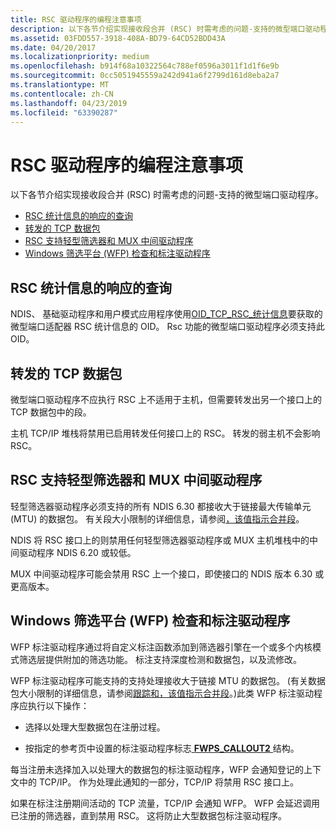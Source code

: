 ```yaml
---
title: RSC 驱动程序的编程注意事项
description: 以下各节介绍实现接收段合并 (RSC) 时需考虑的问题-支持的微型端口驱动程序。
ms.assetid: 03FDD557-3918-408A-BD79-64CD52BDD43A
ms.date: 04/20/2017
ms.localizationpriority: medium
ms.openlocfilehash: b914f68a10322564c788ef0596a3011f1d1f6e9b
ms.sourcegitcommit: 0cc5051945559a242d941a6f2799d161d8eba2a7
ms.translationtype: MT
ms.contentlocale: zh-CN
ms.lasthandoff: 04/23/2019
ms.locfileid: "63390287"
---
```

# <a name="programming-considerations-for-rsc-drivers"></a>RSC 驱动程序的编程注意事项


以下各节介绍实现接收段合并 (RSC) 时需考虑的问题-支持的微型端口驱动程序。

-   [RSC 统计信息的响应的查询](#responding-to-queries-for-rsc-statistics)
-   [转发的 TCP 数据包](#forwarded-tcp-packets)
-   [RSC 支持轻型筛选器和 MUX 中间驱动程序](#rsc-support-for-lightweight-filters-and-mux-intermediate-drivers)
-   [Windows 筛选平台 (WFP) 检查和标注驱动程序](#windows-filtering-platform-wfp-inspection-and-callout-drivers)

## <a name="responding-to-queries-for-rsc-statistics"></a>RSC 统计信息的响应的查询


NDIS、 基础驱动程序和用户模式应用程序使用[OID\_TCP\_RSC\_统计信息](https://msdn.microsoft.com/library/windows/hardware/hh451929)要获取的微型端口适配器 RSC 统计信息的 OID。 Rsc 功能的微型端口驱动程序必须支持此 OID。

## <a name="forwarded-tcp-packets"></a>转发的 TCP 数据包


微型端口驱动程序不应执行 RSC 上不适用于主机，但需要转发出另一个接口上的 TCP 数据包中的段。

主机 TCP/IP 堆栈将禁用已启用转发任何接口上的 RSC。 转发的弱主机不会影响 RSC。

## <a name="rsc-support-for-lightweight-filters-and-mux-intermediate-drivers"></a>RSC 支持轻型筛选器和 MUX 中间驱动程序


轻型筛选器驱动程序必须支持的所有 NDIS 6.30 都接收大于链接最大传输单元 (MTU) 的数据包。 有关段大小限制的详细信息，请参阅[，该值指示合并段](indicating-coalesced-segments.md)。

NDIS 将 RSC 接口上的则禁用任何轻型筛选器驱动程序或 MUX 主机堆栈中的中间驱动程序 NDIS 6.20 或较低。

MUX 中间驱动程序可能会禁用 RSC 上一个接口，即使接口的 NDIS 版本 6.30 或更高版本。

## <a name="windows-filtering-platform-wfp-inspection-and-callout-drivers"></a>Windows 筛选平台 (WFP) 检查和标注驱动程序


WFP 标注驱动程序通过将自定义标注函数添加到筛选器引擎在一个或多个内核模式筛选层提供附加的筛选功能。 标注支持深度检测和数据包，以及流修改。

WFP 标注驱动程序可能支持的支持处理接收大于链接 MTU 的数据包。 (有关数据包大小限制的详细信息，请参阅[跟踪和，该值指示合并段](https://msdn.microsoft.com/library/windows/hardware/jj853326)。)此类 WFP 标注驱动程序应执行以下操作：

-   选择以处理大型数据包在注册过程。

-   按指定的参考页中设置的标注驱动程序标志[ **FWPS\_CALLOUT2** ](https://msdn.microsoft.com/library/windows/hardware/hh439700)结构。

每当注册未选择加入以处理大的数据包的标注驱动程序，WFP 会通知登记的上下文中的 TCP/IP。 作为处理此通知的一部分，TCP/IP 将禁用 RSC 接口上。

如果在标注注册期间活动的 TCP 流量，TCP/IP 会通知 WFP。 WFP 会延迟调用已注册的筛选器，直到禁用 RSC。 这将防止大型数据包标注驱动程序。

 

 





